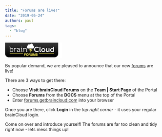 ```yaml
---
title: "Forums are live!"
date: "2019-05-24"
authors: paul
tags: 
  - "blog"
---
```


![](images/braincloud-forum-logo-1.png)

By popular demand, we are pleased to announce that our new [forums](https://forums.getbraincloud.com) are live!

There are 3 ways to get there:

- Choose **Visit brainCloud Forums** on the **Team | Start Page** of the Portal
- Choose **Forums** from the **DOCS** menu at the top of the Portal
- Enter [forums.getbraincloud.com](https://forums.getbraincloud.com) into your browser

Once you are there, click **Login** in the _top right corner_ - it uses your regular brainCloud login.

Come on over and introduce yourself! The forums are far too clean and tidy right now - lets mess things up!
